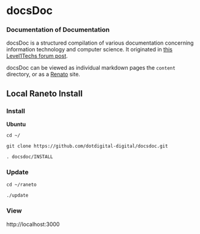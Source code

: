 # docsDoc
### Documentation of Documentation

docsDoc is a structured compilation of various documentation concerning information technology and computer science. It originated in [this Level1Techs forum post](https://forum.level1techs.com/t/aggregating-documentation/122484/8).

docsDoc can be viewed as individual markdown pages the `content` directory, or as a [Renato](http://raneto.com/) site.

## Local Raneto Install

### Install

**Ubuntu**

`cd ~/`

`git clone https://github.com/dotdigital-digital/docsdoc.git`

`. docsdoc/INSTALL`

### Update

`cd ~/raneto`

`./update`

### View

http://localhost:3000
